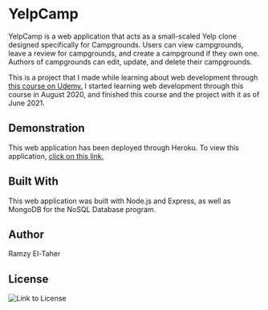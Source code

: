 # YelpCamp

YelpCamp is a web application that acts as a small-scaled Yelp clone designed specifically for Campgrounds. Users can view campgrounds, leave a review for campgrounds, and create a campground if they own one. Authors of campgrounds can edit, update, and delete their campgrounds.

This is a project that I made while learning about web development through [this course on Udemy.](https://www.udemy.com/course/the-web-developer-bootcamp/) I started learning web development through this course in August 2020, and finished this course and the project with it as of June 2021.

## Demonstration

This web application has been deployed through Heroku. To view this application, [click on this link.](https://enigmatic-chamber-13608.herokuapp.com/)

## Built With

This web application was built with Node.js and Express, as well as MongoDB for the NoSQL Database program.

## Author

Ramzy El-Taher

## License

![Link to License](LICENSE)
